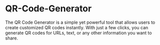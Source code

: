 # QR-Code-Generator
The QR Code Generator is a simple yet powerful tool that allows users to create customized QR codes instantly. With just a few clicks, you can generate QR codes for URLs, text, or any other information you want to share.
